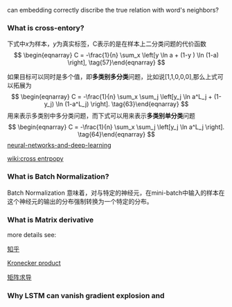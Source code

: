 can embedding correctly discribe the true relation with word's neighbors?

### What is cross-entory?

下式中$x$为样本，$y$为真实标签，C表示的是在样本上二分类问题的代价函数
$$
\begin{eqnarray} C = -\frac{1}{n} \sum_x \left[y \ln a + (1-y ) \ln (1-a) \right], \tag{57}\end{eqnarray}
$$

如果目标可以同时是多个值，即**多类别多分类**问题，比如说[1,1,0,0,0],那么上式可以拓展为
$$
\begin{eqnarray} C = -\frac{1}{n} \sum_x \sum_j \left[y_j \ln a^L_j + (1-y_j) \ln (1-a^L_j) \right]. \tag{63}\end{eqnarray}
$$
用来表示多类别中多分类问题，而下式可以用来表示**多类别单分类**问题
$$
\begin{eqnarray} C = -\frac{1}{n} \sum_x \sum_j \left[y_j \ln a^L_j  \right]. \tag{64}\end{eqnarray}
$$
[neural-networks-and-deep-learning](https://hit-scir.gitbooks.io/neural-networks-and-deep-learning-zh_cn/content/chap3/c3s1.html)

[wiki:cross entrpopy](https://en.wikipedia.org/wiki/Cross_entropy#Motivation)

### What is Batch Normalization?

Batch Normalization 意味着，对与特定的神经元，在mini-batch中输入的样本在这个神经元的输出的分布强制转换为一个特定的分布。

### What is Matrix derivative





more details see:

[知乎](https://www.zhihu.com/question/39523290)

[Kronecker product](https://zh.wikipedia.org/wiki/%E5%85%8B%E7%BD%97%E5%86%85%E5%85%8B%E7%A7%AF)

[矩阵求导](http://xuehy.github.io/2014/04/18/2014-04-18-matrixcalc/)



### Why LSTM can vanish gradient explosion and 